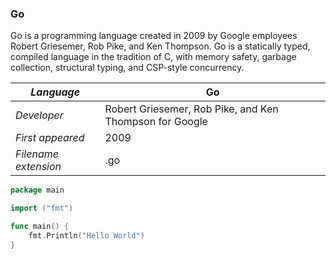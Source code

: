 ### Go
Go is a programming language created in 2009 by Google employees Robert Griesemer, Rob Pike, and Ken Thompson. Go is a statically typed, compiled language in the tradition of C, with memory safety, garbage collection, structural typing, and CSP-style concurrency.

|_Language_|Go|
|-|-|
|_Developer_|Robert Griesemer, Rob Pike, and Ken Thompson for Google|
|_First appeared_|2009|
|_Filename extension_|.go|

```HelloWorld.go
package main

import ("fmt")

func main() {
	fmt.Println("Hello World")
}